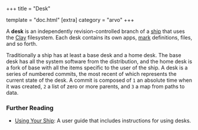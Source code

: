 +++ title = "Desk"

template = "doc.html" [extra] category = "arvo" +++

A **desk** is an independently revision-controlled branch of a
[ship](/docs/glossary/ship) that uses the [Clay](/docs/glossary/clay)
filesystem. Each desk contains its own apps, [mark](/docs/glossary/mark)
definitions, files, and so forth.

Traditionally a ship has at least a base desk and a home desk. The base desk has
all the system software from the distribution, and the home desk is a fork of
base with all the items specific to the user of the ship. A desk is a series of
numbered commits, the most recent of which represents the current state of the
desk. A commit is composed of `1` an absolute time when it was created, `2` a
list of zero or more parents, and `3` a map from paths to data.

### Further Reading

- [Using Your Ship](/using/os/filesystem): A user guide that includes
  instructions for using desks.
